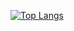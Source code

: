 [![Top Langs](https://github-readme-stats.vercel.app/api/top-langs/?username=locoid-dealer&layout=compact&theme=onedark)](https://github.com/anuraghazra/github-readme-stats)
